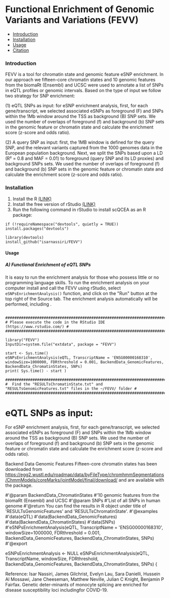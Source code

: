 Functional Enrichment of Genomic Variants and Variations (FEVV)
==========
* [Introduction](#introduction)
* [Installation](#Installation)
* [Usage](#Usage)
* [Citation](#citation)
<a name="introduction"/>

### Introduction

FEVV is a tool for chromatin state and genomic feature eSNP enrichment. In our approach we fifteen-core chromatin states and 10 genomic features from the biomaRt (Ensembl) and UCSC were used to annotate a list of SNPs in eQTL profiles or genomic intervals.
Based on the type of input we follow two strategy for SNP enrichment:

(1) eQTL SNPs as input: for eSNP enrichment analysis, first, for each gene/transcript, we selected associated eSNPs as foreground (F) and SNPs within the 1Mb window around the TSS as background (B) SNP sets. We used the number of overlaps of foreground (f) and background (b) SNP sets in the genomic feature or chromatin state and calculate the enrichment score (z-score and odds ratio). 

(2) A query SNP as input: first, the 1MB window is defined for the query SNP, and the relevant variants captured from the 1000 genomes data in the European population background. Next, we split the SNPs based upon a LD (R² = 0.8 and MAF = 0.01) to foreground (query SNP and its LD proxies) and background SNPs sets. We used the number of overlaps of foreground (f) and background (b) SNP sets in the genomic feature or chromatin state and calculate the enrichment score (z-score and odds ratio).

<a name="installation"/>

### Installation

1. Install the R [(LINK)](https://cran.r-project.org/)
2. Install the free version of rStudio [(LINK)](https://www.rstudio.com/products/rstudio/download/)
3. Run the following command in rStudio to install scQCEA as an R package:

```{r,eval=FALSE}
if (!requireNamespace("devtools", quietly = TRUE)) install.packages("devtools")

library(devtools)
install_github("isarnassiri/FEVV")
```

#### Usage

##### A) Functional Enrichment of eQTL SNPs

It is easy to run the enrichment analysis for those who possess little or no programming language skills. To run the enrichment analysis on your computer install and call the FEVV using rStudio, select  `eSNPsEnrichmentAnalysis()` function, and click on the "Run" button at the top right of the Source tab. The enrichment analysis automatically will be performed, including .

```{r,eval=FALSE}

#########################################################################
# Please execute the code in the RStudio IDE (https://www.rstudio.com/) #
#########################################################################

library("FEVV")
InputDir=system.file("extdata", package = "FEVV")

start <- Sys.time()
eSNPsEnrichmentAnalysis(eQTL, TranscriptName = 'ENSG00000168310', windowSize=1000000, FDRthreshold = 0.001, BackendData_GenomicFeatures, BackendData_ChromatinStates, SNPs)
print( Sys.time() - start )

###################################################################################################### 
#  Find the "RESULTsChromatinState.txt" and "RESULTsGenomicFeatures.txt" files in the ~/FEVV/ folder #
######################################################################################################

```

# eQTL SNPs as input:

For eSNP enrichment analysis, first, for each gene/transcript, we selected associated eSNPs as foreground (F) and SNPs within the 1Mb window around the TSS as background (B) SNP sets. We used the number of overlaps of foreground (f) and background (b) SNP sets in the genomic feature or chromatin state and calculate the enrichment score (z-score and odds ratio).

Backend Data Genomic Features
Fifteen-core chromatin states has been downloaded from https://egg2.wustl.edu/roadmap/data/byFileType/chromhmmSegmentations/ChmmModels/coreMarks/jointModel/final/download/ and are available with the package.


#'@param BackendData_ChromatinStates
#'10 genomic features from the biomaRt (Ensembl) and UCSC
#'@param SNPs
#'List of all SNPs in human genome
#'@return You can find the results in R object under title of 'RESULTsGenomicFeatures' and 'RESULTsChromatinState'.
#'@examples
#'data(eQTL)
#'data(BackendData_GenomicFeatures)
#'data(BackendData_ChromatinStates)
#'data(SNPs)
#'eSNPsEnrichmentAnalysis(eQTL, TranscriptName = 'ENSG00000168310', windowSize=1000000, FDRthreshold = 0.001, BackendData_GenomicFeatures, BackendData_ChromatinStates, SNPs)
#'@export

eSNPsEnrichmentAnalysis <- NULL
eSNPsEnrichmentAnalysis(eQTL, TranscriptName, windowSize, FDRthreshold, BackendData_GenomicFeatures, BackendData_ChromatinStates, SNPs)
{



Reference:
Isar Nassiri, James Gilchrist, Evelyn Lau, Sara Danielli, Hussein Al Mossawi, Jane Cheeseman, Matthew Neville, Julian C Knight, Benjamin P Fairfax. Genetic deter-minants of monocyte splicing are enriched for disease susceptibility loci includingfor COVID-19.

